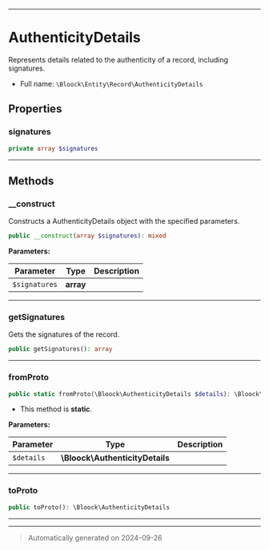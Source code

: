 ***

# AuthenticityDetails

Represents details related to the authenticity of a record, including signatures.



* Full name: `\Bloock\Entity\Record\AuthenticityDetails`



## Properties


### signatures



```php
private array $signatures
```






***

## Methods


### __construct

Constructs a AuthenticityDetails object with the specified parameters.

```php
public __construct(array $signatures): mixed
```








**Parameters:**

| Parameter | Type | Description |
|-----------|------|-------------|
| `$signatures` | **array** |  |





***

### getSignatures

Gets the signatures of the record.

```php
public getSignatures(): array
```












***

### fromProto



```php
public static fromProto(\Bloock\AuthenticityDetails $details): \Bloock\Entity\Record\AuthenticityDetails
```



* This method is **static**.




**Parameters:**

| Parameter | Type | Description |
|-----------|------|-------------|
| `$details` | **\Bloock\AuthenticityDetails** |  |





***

### toProto



```php
public toProto(): \Bloock\AuthenticityDetails
```












***


***
> Automatically generated on 2024-09-26

